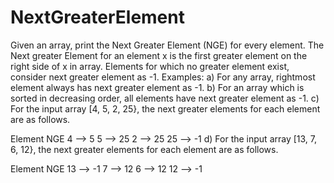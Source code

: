 # NextGreaterElement

Given an array, print the Next Greater Element (NGE) for every element. The Next greater Element for an element x is the first greater element on the right side of x in array. Elements for which no greater element exist, consider next greater element as -1.
Examples:
a) For any array, rightmost element always has next greater element as -1.
b) For an array which is sorted in decreasing order, all elements have next greater element as -1.
c) For the input array [4, 5, 2, 25}, the next greater elements for each element are as follows.

Element       NGE
   4      -->   5
   5      -->   25
   2      -->   25
   25     -->   -1
d) For the input array [13, 7, 6, 12}, the next greater elements for each element are as follows.

  Element        NGE
   13      -->    -1
   7       -->     12
   6       -->     12
   12     -->     -1

